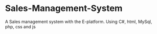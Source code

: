 # Sales-Management-System
A Sales management system with the E-platform. Using C#, html, MySql, php, css and js
